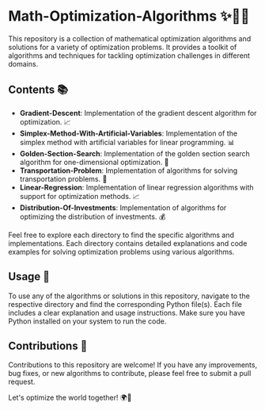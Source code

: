 # Math-Optimization-Algorithms ✨🔬🧮

This repository is a collection of mathematical optimization algorithms and solutions for a variety of optimization problems. It provides a toolkit of algorithms and techniques for tackling optimization challenges in different domains.

## Contents 📚

- **Gradient-Descent**: Implementation of the gradient descent algorithm for optimization. 📈
- **Simplex-Method-With-Artificial-Variables**: Implementation of the simplex method with artificial variables for linear programming. 📊
- **Golden-Section-Search**: Implementation of the golden section search algorithm for one-dimensional optimization. 🌟
- **Transportation-Problem**: Implementation of algorithms for solving transportation problems. 🚚
- **Linear-Regression**: Implementation of linear regression algorithms with support for optimization methods. 📈
- **Distribution-Of-Investments**: Implementation of algorithms for optimizing the distribution of investments. 💰

Feel free to explore each directory to find the specific algorithms and implementations. Each directory contains detailed explanations and code examples for solving optimization problems using various algorithms.

## Usage 🚀

To use any of the algorithms or solutions in this repository, navigate to the respective directory and find the corresponding Python file(s). Each file includes a clear explanation and usage instructions. Make sure you have Python installed on your system to run the code.

## Contributions 🤝

Contributions to this repository are welcome! If you have any improvements, bug fixes, or new algorithms to contribute, please feel free to submit a pull request.

Let's optimize the world together! 🌍💪

